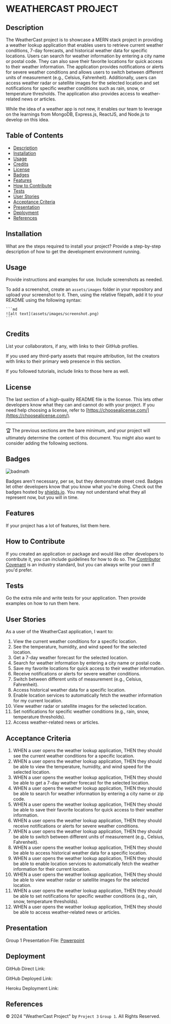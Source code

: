 # WEATHERCAST PROJECT

## Description

The WeatherCast project is to showcase a MERN stack project in providing a weather lookup application that enables users to retrieve current weather conditions, 7-day forecasts, and historical weather data for specific locations. Users can search for weather information by entering a city name or postal code. They can also save their favorite locations for quick access to their weather information. The application provides notifications or alerts for severe weather conditions and allows users to switch between different units of measurement (e.g., Celsius, Fahrenheit). Additionally, users can access weather radar or satellite images for the selected location and set notifications for specific weather conditions such as rain, snow, or temperature thresholds. The application also provides access to weather-related news or articles.

While the idea of a weather app is not new, it enables our team to leverage on the learnings from MongoDB, Express.js, ReactJS, and Node.js to develop on this idea.

## Table of Contents

- [Description](#description)
- [Installation](#installation)
- [Usage](#usage)
- [Credits](#credits)
- [License](#license)
- [Badges](#badges)
- [Features](#features)
- [How to Contribute](<#how to contribute>)
- [Tests](#tests)
- [User Stories](<#user stories>)
- [Acceptance Criteria](<#acceptance criteria>)
- [Presentation](#presentation)
- [Deployment](#deployment)
- [References](#references)

## Installation

What are the steps required to install your project? Provide a step-by-step description of how to get the development environment running.

## Usage

Provide instructions and examples for use. Include screenshots as needed.

To add a screenshot, create an `assets/images` folder in your repository and upload your screenshot to it. Then, using the relative filepath, add it to your README using the following syntax:

    ```md
    ![alt text](assets/images/screenshot.png)
    ```

## Credits

List your collaborators, if any, with links to their GitHub profiles.

If you used any third-party assets that require attribution, list the creators with links to their primary web presence in this section.

If you followed tutorials, include links to those here as well.

## License

The last section of a high-quality README file is the license. This lets other developers know what they can and cannot do with your project. If you need help choosing a license, refer to [https://choosealicense.com/](https://choosealicense.com/).

---

🏆 The previous sections are the bare minimum, and your project will ultimately determine the content of this document. You might also want to consider adding the following sections.

## Badges

![badmath](https://img.shields.io/github/languages/top/lernantino/badmath)

Badges aren't necessary, per se, but they demonstrate street cred. Badges let other developers know that you know what you're doing. Check out the badges hosted by [shields.io](https://shields.io/). You may not understand what they all represent now, but you will in time.

## Features

If your project has a lot of features, list them here.

## How to Contribute

If you created an application or package and would like other developers to contribute it, you can include guidelines for how to do so. The [Contributor Covenant](https://www.contributor-covenant.org/) is an industry standard, but you can always write your own if you'd prefer.

## Tests

Go the extra mile and write tests for your application. Then provide examples on how to run them here.

## User Stories

As a user of the WeatherCast application, I want to:
1. View the current weather conditions for a specific location.
2. See the temperature, humidity, and wind speed for the selected location.
3. Get a 7-day weather forecast for the selected location.
4. Search for weather information by entering a city name or postal code.
5. Save my favorite locations for quick access to their weather information.
6. Receive notifications or alerts for severe weather conditions.
7. Switch between different units of measurement (e.g., Celsius, Fahrenheit).
8. Access historical weather data for a specific location.
9. Enable location services to automatically fetch the weather information for my current location.
10. View weather radar or satellite images for the selected location.
11. Set notifications for specific weather conditions (e.g., rain, snow, temperature thresholds).
12. Access weather-related news or articles.

## Acceptance Criteria

1. WHEN a user opens the weather lookup application,
    THEN they should see the current weather conditions for a specific location.
2. WHEN a user opens the weather lookup application,
    THEN they should be able to view the temperature, humidity, and wind speed for the selected location.
3. WHEN a user opens the weather lookup application,
    THEN they should be able to get a 7-day weather forecast for the selected location.
4. WHEN a user opens the weather lookup application,
    THEN they should be able to search for weather information by entering a city name or zip code.
5. WHEN a user opens the weather lookup application,
    THEN they should be able to save their favorite locations for quick access to their weather information.
6. WHEN a user opens the weather lookup application,
    THEN they should receive notifications or alerts for severe weather conditions.
7. WHEN a user opens the weather lookup application,
    THEN they should be able to switch between different units of measurement (e.g., Celsius, Fahrenheit).
8. WHEN a user opens the weather lookup application,
     THEN they should be able to access historical weather data for a specific location.
9. WHEN a user opens the weather lookup application,
     THEN they should be able to enable location services to automatically fetch the weather information for their current location.
10. WHEN a user opens the weather lookup application,
     THEN they should be able to view weather radar or satellite images for the selected location.
11. WHEN a user opens the weather lookup application,
     THEN they should be able to set notifications for specific weather conditions (e.g., rain, snow, temperature thresholds).
12. WHEN a user opens the weather lookup application,
     THEN they should be able to access weather-related news or articles.

## Presentation

Group 1 Presentation File:
[Powerpoint]()

## Deployment

GitHub Direct Link:

GitHub Deployed Link:

Heroku Deployment Link:

## References

© 2024 "WeatherCast Project" by `Project 3` `Group 1`. All Rights Reserved.